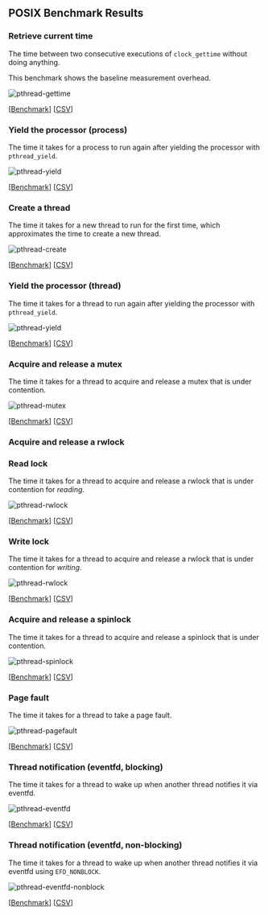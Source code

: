 ## POSIX Benchmark Results

### Retrieve current time

The time between two consecutive executions of `clock_gettime` without doing anything.

This benchmark shows the baseline measurement overhead.

![pthread-gettime](bench-gettime.png)

[[Benchmark](https://github.com/penberg/posixbench/blob/master/bench-gettime.cpp)] [[CSV](bench-gettime.csv)]

### Yield the processor (process)

The time it takes for a process to run again after yielding the processor with `pthread_yield`.

![pthread-yield](bench-yield.png)

[[Benchmark](https://github.com/penberg/posixbench/blob/master/bench-yield.cpp)] [[CSV](bench-yield.csv)]

### Create a thread

The time it takes for a new thread to run for the first time, which approximates the time to create a new thread.

![pthread-create](bench-pthread-create.png)

[[Benchmark](https://github.com/penberg/posixbench/blob/master/bench-pthread-create.cpp)] [[CSV](bench-pthread-create.csv)]

### Yield the processor (thread)

The time it takes for a thread to run again after yielding the processor with `pthread_yield`.

![pthread-yield](bench-pthread-yield.png)

[[Benchmark](https://github.com/penberg/posixbench/blob/master/bench-pthread-yield.cpp)] [[CSV](bench-pthread-yield.csv)]

### Acquire and release a mutex

The time it takes for a thread to acquire and release a mutex that is under contention.

![pthread-mutex](bench-pthread-mutex.png)

[[Benchmark](https://github.com/penberg/posixbench/blob/master/bench-pthread-mutex.cpp)] [[CSV](bench-pthread-mutex.csv)]

### Acquire and release a rwlock

### Read lock

The time it takes for a thread to acquire and release a rwlock that is under contention for _reading_.

![pthread-rwlock](bench-pthread-rwlock-rd.png)

[[Benchmark](https://github.com/penberg/posixbench/blob/master/bench-pthread-rwlock-rd.cpp)] [[CSV](bench-pthread-rwlock-rd.csv)]

### Write lock

The time it takes for a thread to acquire and release a rwlock that is under contention for _writing_.

![pthread-rwlock](bench-pthread-rwlock-wr.png)

[[Benchmark](https://github.com/penberg/posixbench/blob/master/bench-pthread-rwlock-wr.cpp)] [[CSV](bench-pthread-rwlock-wr.csv)]

### Acquire and release a spinlock

The time it takes for a thread to acquire and release a spinlock that is under contention.

![pthread-spinlock](bench-pthread-spinlock.png)

[[Benchmark](https://github.com/penberg/posixbench/blob/master/bench-pthread-spinlock.cpp)] [[CSV](bench-pthread-spinlock.csv)]

### Page fault

The time it takes for a thread to take a page fault.

![pthread-pagefault](bench-pagefault.png)

[[Benchmark](https://github.com/penberg/posixbench/blob/master/bench-pagefault.cpp)] [[CSV](bench-pagefault.csv)]

### Thread notification (eventfd, blocking)

The time it takes for a thread to wake up when another thread notifies it via eventfd.

![pthread-eventfd](bench-eventfd.png)

[[Benchmark](https://github.com/penberg/posixbench/blob/master/bench-eventfd.cpp)] [[CSV](bench-eventfd.csv)]

### Thread notification (eventfd, non-blocking)

The time it takes for a thread to wake up when another thread notifies it via eventfd using `EFD_NONBLOCK`.

![pthread-eventfd-nonblock](bench-eventfd-nonblock.png)

[[Benchmark](https://github.com/penberg/posixbench/blob/master/bench-eventfd-nonblock.cpp)] [[CSV](bench-eventfd-nonblock.csv)]
